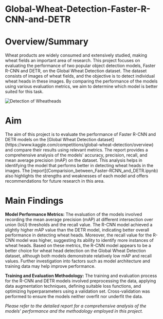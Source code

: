 # Global-Wheat-Detection-Faster-R-CNN-and-DETR


<h1>Overview/Summary</h1>
Wheat products are widely consumed and extensively studied, making wheat fields an important area of research. This project focuses on evaluating the performance of two popular object detection models, Faster R-CNN and DETR, on the Global Wheat Detection dataset. The dataset consists of images of wheat fields, and the objective is to detect individual wheat heads in these images. By comparing the performance of the models using various evaluation metrics, we aim to determine which model is better suited for this task.


![Detection of Wheatheads](https://storage.googleapis.com/kaggle-media/competitions/UofS-Wheat/descriptionimage.png)

<h1>Aim</h1>
The aim of this project is to evaluate the performance of Faster R-CNN and DETR models on the [Global Wheat Detection dataset](https://www.kaggle.com/competitions/global-wheat-detection/overview) and compare their results using relevant metrics. The report provides a comprehensive analysis of the models' accuracy, precision, recall, and mean average precision (mAP) on the dataset. This analysis helps in identifying the model that performs better in detecting wheat heads in the images. The [report](Comparision_between_Faster-RCNN_and_DETR.ipynb) also highlights the strengths and weaknesses of each model and offers recommendations for future research in this area.

<h1>Main Findings</h1>

**Model Performance Metrics:** The evaluation of the models involved recording the mean average precision (mAP) at different intersection over union (IoU) thresholds and the recall value. The R-CNN model achieved a slightly higher mAP value than the DETR model, indicating better overall performance in detecting wheat heads. Moreover, the recall value for the R-CNN model was higher, suggesting its ability to identify more instances of wheat heads. Based on these metrics, the R-CNN model appears to be a better choice for wheat head detection on the Global Wheat Detection dataset, although both models demonstrate relatively low mAP and recall values. Further investigation into factors such as model architecture and training data may help improve performance.

**Training and Evaluation Methodology:** The training and evaluation process for the R-CNN and DETR models involved preprocessing the data, applying data augmentation techniques, defining suitable loss functions, and optimizing hyperparameters using a validation set. Cross-validation was performed to ensure the models neither overfit nor underfit the data.

*Please refer to the detailed report for a comprehensive analysis of the models' performance and the methodology employed in this project.*
